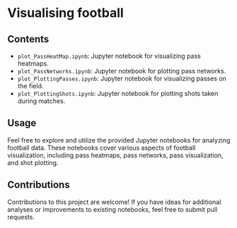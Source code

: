 # Visualising football


## Contents
- `plot_PassHeatMap.ipynb`: Jupyter notebook for visualizing pass heatmaps.
- `plot_PassNetworks.ipynb`: Jupyter notebook for plotting pass networks.
- `plot_PlottingPasses.ipynb`: Jupyter notebook for visualizing passes on the field.
- `plot_PlottingShots.ipynb`: Jupyter notebook for plotting shots taken during matches.

## Usage
Feel free to explore and utilize the provided Jupyter notebooks for analyzing football data. These notebooks cover various aspects of football visualization, including pass heatmaps, pass networks, pass visualization, and shot plotting.

## Contributions
Contributions to this project are welcome! If you have ideas for additional analyses or improvements to existing notebooks, feel free to submit pull requests.




